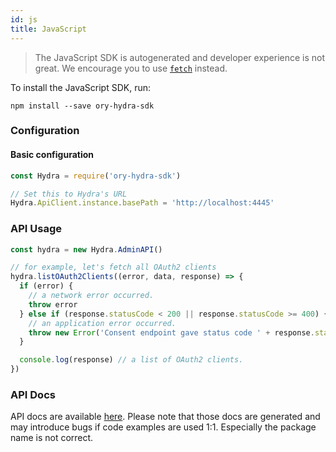 ```yaml
---
id: js
title: JavaScript
---
```


> The JavaScript SDK is autogenerated and developer experience is not great. We encourage you to
use [`fetch`](https://developer.mozilla.org/en-US/docs/Web/API/Fetch_API) instead.

To install the JavaScript SDK, run:

```
npm install --save ory-hydra-sdk
```

### Configuration

#### Basic configuration

```js
const Hydra = require('ory-hydra-sdk')

// Set this to Hydra's URL
Hydra.ApiClient.instance.basePath = 'http://localhost:4445'

```

### API Usage

```js
const hydra = new Hydra.AdminAPI()

// for example, let's fetch all OAuth2 clients
hydra.listOAuth2Clients((error, data, response) => {
  if (error) {
    // a network error occurred.
    throw error
  } else if (response.statusCode < 200 || response.statusCode >= 400) {
    // an application error occurred.
    throw new Error('Consent endpoint gave status code ' + response.statusCode + ', but status code 200 was expected.')
  }

  console.log(response) // a list of OAuth2 clients.
})
```

### API Docs

API docs are available [here](https://github.com/ory/hydra/blob/master/sdk/js/swagger/README.md).
Please note that those docs are generated and may introduce bugs if code examples are used 1:1. Especially
the package name is not correct.
